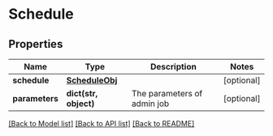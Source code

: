 # Schedule

## Properties
Name | Type | Description | Notes
------------ | ------------- | ------------- | -------------
**schedule** | [**ScheduleObj**](ScheduleObj.md) |  | [optional] 
**parameters** | **dict(str, object)** | The parameters of admin job | [optional] 

[[Back to Model list]](../README.md#documentation-for-models) [[Back to API list]](../README.md#documentation-for-api-endpoints) [[Back to README]](../README.md)


